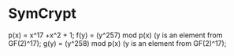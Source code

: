 # SymCrypt

p(x) = x^17 +x^2 + 1;
f(y) = (y^257) mod p(x) (y is an element from GF(2)^17);
g(y) = (y^258) mod p(x) (y is an element from GF(2)^17);
